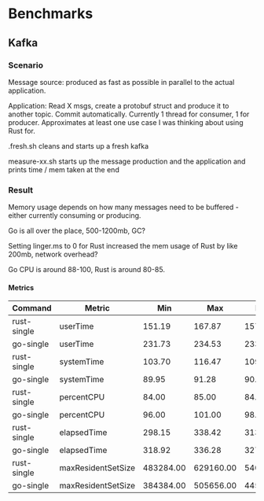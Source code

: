 # Benchmarks

## Kafka

### Scenario

Message source: produced as fast as possible in parallel to the actual application.

Application: Read X msgs, create a protobuf struct and produce it to another topic. Commit automatically.
Currently 1 thread for consumer, 1 for producer.
Approximates at least one use case I was thinking about using Rust for.

.fresh.sh cleans and starts up a fresh kafka

measure-xx.sh starts up the message production and the application and prints time / mem taken at the end

### Result

Memory usage depends on how many messages need to be buffered - either currently consuming or producing.

Go is all over the place, 500-1200mb, GC?

Setting linger.ms to 0 for Rust increased the mem usage of Rust by like 200mb, network overhead?

Go CPU is around 88-100, Rust is around 80-85.

#### Metrics

| Command     | Metric             | Min       | Max       | Mean      | Median    |
| ----------- | ------------------ | --------- | --------- | --------- | --------- |
| rust-single | userTime           | 151.19    | 167.87    | 157.01    | 151.96    |
| go-single   | userTime           | 231.73    | 234.53    | 233.13    | 233.13    |
| rust-single | systemTime         | 103.70    | 116.47    | 109.12    | 107.20    |
| go-single   | systemTime         | 89.95     | 91.28     | 90.62     | 90.62     |
| rust-single | percentCPU         | 84.00     | 85.00     | 84.67     | 85.00     |
| go-single   | percentCPU         | 96.00     | 101.00    | 98.50     | 98.50     |
| rust-single | elapsedTime        | 298.15    | 338.42    | 313.07    | 302.65    |
| go-single   | elapsedTime        | 318.92    | 336.28    | 327.60    | 327.60    |
| rust-single | maxResidentSetSize | 483284.00 | 629160.00 | 540738.67 | 509772.00 |
| go-single   | maxResidentSetSize | 384384.00 | 505656.00 | 445020.00 | 445020.00 |
